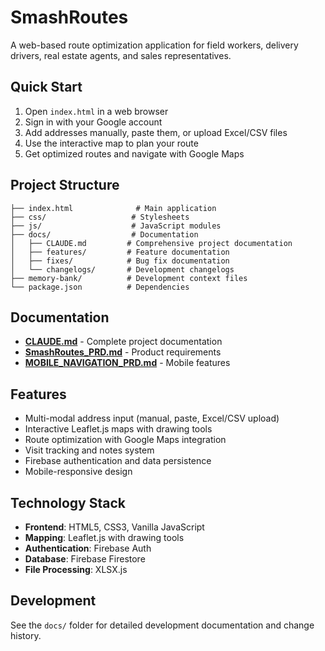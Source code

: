 # SmashRoutes

A web-based route optimization application for field workers, delivery drivers, real estate agents, and sales representatives.

## Quick Start

1. Open `index.html` in a web browser
2. Sign in with your Google account
3. Add addresses manually, paste them, or upload Excel/CSV files
4. Use the interactive map to plan your route
5. Get optimized routes and navigate with Google Maps

## Project Structure

```
├── index.html              # Main application
├── css/                   # Stylesheets
├── js/                    # JavaScript modules
├── docs/                  # Documentation
│   ├── CLAUDE.md         # Comprehensive project documentation
│   ├── features/         # Feature documentation
│   ├── fixes/            # Bug fix documentation
│   └── changelogs/       # Development changelogs
├── memory-bank/          # Development context files
└── package.json          # Dependencies
```

## Documentation

- **[CLAUDE.md](docs/CLAUDE.md)** - Complete project documentation
- **[SmashRoutes_PRD.md](docs/SmashRoutes_PRD.md)** - Product requirements
- **[MOBILE_NAVIGATION_PRD.md](docs/MOBILE_NAVIGATION_PRD.md)** - Mobile features

## Features

- Multi-modal address input (manual, paste, Excel/CSV upload)
- Interactive Leaflet.js maps with drawing tools
- Route optimization with Google Maps integration
- Visit tracking and notes system
- Firebase authentication and data persistence
- Mobile-responsive design

## Technology Stack

- **Frontend**: HTML5, CSS3, Vanilla JavaScript
- **Mapping**: Leaflet.js with drawing tools
- **Authentication**: Firebase Auth
- **Database**: Firebase Firestore
- **File Processing**: XLSX.js

## Development

See the `docs/` folder for detailed development documentation and change history.